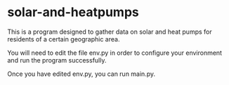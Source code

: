 # solar-and-heatpumps
This is a program designed to gather data on solar and heat pumps for residents of a certain geographic area.

You will need to edit the file env.py in order to configure your environment and run the program successfully. 

Once you have edited env.py, you can run main.py.
